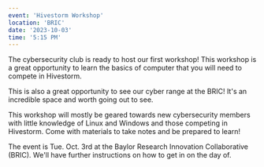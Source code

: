 ```yaml
---
event: 'Hivestorm Workshop'
location: 'BRIC'
date: '2023-10-03'
time: '5:15 PM'
---
```

The cybersecurity club is ready to host our first workshop! This workshop is a great opportunity to learn the basics of computer that you will need to compete in Hivestorm.

This is also a great opportunity to see our cyber range at the BRIC! It's an incredible space and worth going out to see.

This workshop will mostly be geared towards new cybersecurity members with little knowledge of Linux and Windows and those competing in Hivestorm. Come with materials to take notes and be prepared to learn!

The event is Tue. Oct. 3rd at the Baylor Research Innovation Collaborative (BRIC). We'll have further instructions on how to get in on the day of.
